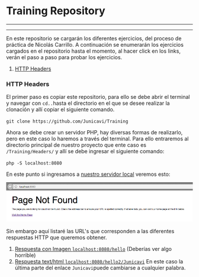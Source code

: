 # Training Repository
---
***
En este repositorio se cargarán los diferentes ejercicios, del proceso de práctica de Nicolás Carrillo.
A continuación se enumerarán los ejercicios cargados en el repositorio hasta el momento, al hacer click en los links, verán el paso a paso para probar los ejercicios.
1. [HTTP Headers](#1)

### <a name="1"></a>HTTP Headers
El primer paso es copiar este repositorio, para ello se debe abrir el terminal y navegar con `cd..`hasta el directorio en el que se desee realizar la clonación y allí copiar el siguiente comando.

`git clone https://github.com/Junicavi/Training`

Ahora se debe crear un servidor PHP, hay diversas formas de realizarlo, pero en este caso lo haremos a través del terminal. Para ello entraremos al directorio principal de nuestro proyecto que ente caso es `/Training/Headers/` y allí se debe ingresar el siguiente comando:

`php -S localhost:8080`

En este punto si ingresamos a [nuestro servidor local](localhost:8080) veremos esto:

![alt text](https://raw.githubusercontent.com/Junicavi/Training/master/ReadmeImages/Headers/1.png)

Sin embargo aquí listaré las URL's que corresponden a las diferentes respuestas HTTP que queremos obtener.

1. [Respuesta con Imagen `localhost:8080/hello`](localhost:8080/hello) (Deberías ver algo horrible)
2. [Respuesta text/html `localhost:8080/hello2/Junicavi`](localhost:8080/hello/Junicavi) En este caso la última parte del enlace `Junicavi`puede cambiarse a cualquier palabra.
